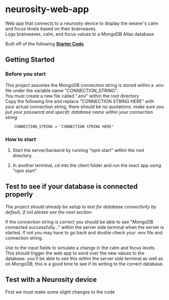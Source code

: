 # neurosity-web-app

Web app that connects to a neurosity device to display the wearer's calm and focus levels based on their brainwaves.  
Logs brainwaves, calm, and focus values to a MongoDB Atlas database

Built off of the following **[Starter Code](https://github.com/neurosity/notion-react-starter)**.  

## Getting Started
### Before you start   
This project assumes the MongoDB connection string is stored within a .env file under the variable name "CONNECTION_STRING".  
You must create a new file called ".env" within the root directory  
Copy the following line and replace "CONNECTION STRING HERE" with your actual connection string, there should be no quotations.
*make sure you put your password and specifc database name within your connection string* 

        CONNECTION_STRING = "CONNECTION STRING HERE"
        
### How to start
1) Start the server/backend by running "npm start" within the root directory.

2) In another terminal, cd into the client folder and run the react app using "npm start"

## Test to see if your database is connected properly
*The project should already be setup to test for database connectivity by default, if not please see the next section.*

If the connection string is correct you should be able to see "MongoDB connected successfully..." within the server side terminal when the server is started. If not you may have to go back and double check your .env file and connection string.

Use to the input fields to simulate a change in the calm and focus levels. This should trigger the web app to send over the new values to the database. you'll be able to see this within the server side terminal as well as on MongoDB, this is a good time to see if its writing to the correct database.

## Test with a Neurosity device
First we must make some slight changes to the code 

